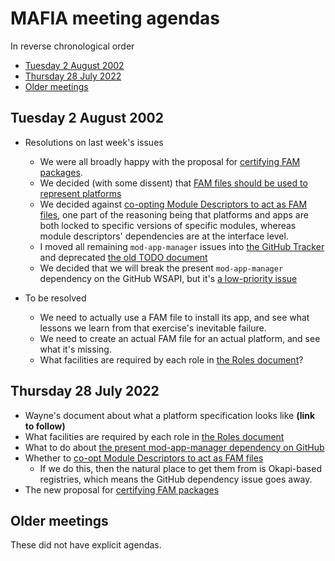 # MAFIA meeting agendas

In reverse chronological order

<!-- md2toc -l 2 agendas.md -->
* [Tuesday 2 August 2002](#tuesday-2-august-2002)
* [Thursday 28 July 2022](#thursday-28-july-2022)
* [Older meetings](#older-meetings)


## Tuesday 2 August 2002

* Resolutions on last week's issues
  * We were all broadly happy with the proposal for [certifying FAM packages](folio-app-metadata.md#certification).
  * We decided (with some dissent) that [FAM files should be used to represent platforms](fam-files-for-platforms.md)
  * We decided against [co-opting Module Descriptors to act as FAM files](folio-app-module-descriptor.md), one part of the reasoning being that platforms and apps are both locked to specific versions of specific modules, whereas module descriptors' dependencies are at the interface level.
  * I moved all remaining `mod-app-manager` issues into [the GitHub Tracker](https://github.com/MikeTaylor/mod-app-manager/issues) and deprecated [the old TODO document](https://github.com/MikeTaylor/mod-app-manager/blob/main/TODO.md)
  * We decided that we will break the present `mod-app-manager` dependency on the GitHub WSAPI, but it's [a low-priority issue](https://github.com/MikeTaylor/mod-app-manager/issues/4)

* To be resolved
  * We need to actually use a FAM file to install its app, and see what lessons we learn from that exercise's inevitable failure.
  * We need to create an actual FAM file for an actual platform, and see what it's missing.
  * What facilities are required by each role in [the Roles document](roles.md)?


## Thursday 28 July 2022

* Wayne's document about what a platform specification looks like **(link to follow)**
* What facilities are required by each role in [the Roles document](roles.md)
* What to do about [the present mod-app-manager dependency on GitHub](roles.md#unopinionated-vs-opinionated)
* Whether to [co-opt Module Descriptors to act as FAM files](folio-app-module-descriptor.md)
  * If we do this, then the natural place to get them from is Okapi-based registries, which means the GitHub dependency issue goes away.
* The new proposal for [certifying FAM packages](folio-app-metadata.md#certification)


## Older meetings

These did not have explicit agendas.


